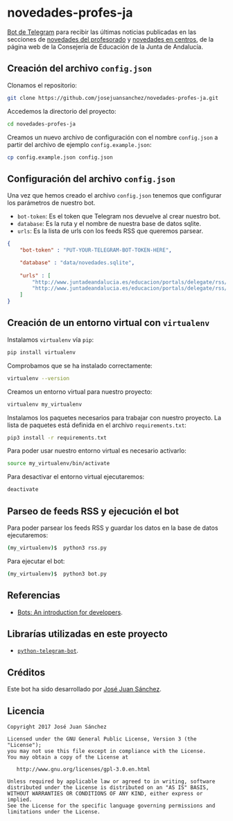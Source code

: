 # novedades-profes-ja

[Bot de Telegram][1] para recibir las últimas noticias publicadas en las secciones de [novedades del profesorado][2] y [novedades en centros][3], de la página web de la Consejería de Educación de la Junta de Andalucía.

## Creación del archivo `config.json`

Clonamos el repositorio:

```bash
git clone https://github.com/josejuansanchez/novedades-profes-ja.git
```

Accedemos la directorio del proyecto:

```bash
cd novedades-profes-ja
```

Creamos un nuevo archivo de configuración con el nombre `config.json` a partir del  archivo de ejemplo `config.example.json`:

```bash
cp config.example.json config.json
```

## Configuración del archivo `config.json`

Una vez que hemos creado el archivo `config.json` tenemos que configurar los parámetros de nuestro bot.

* `bot-token`: Es el token que Telegram nos devuelve al crear nuestro bot.
* `database`: Es la ruta y el nombre de nuestra base de datos sqlite.
* `urls`: Es la lista de urls con los feeds RSS que queremos parsear.

```JSON
{
    "bot-token" : "PUT-YOUR-TELEGRAM-BOT-TOKEN-HERE",

    "database" : "data/novedades.sqlite",
    
    "urls" : [
        "http://www.juntadeandalucia.es/educacion/portals/delegate/rss/ced/portalconsejeria/profesorado/-/-/true/OR/_self/ishare_noticefrom/DESC/",
        "http://www.juntadeandalucia.es/educacion/portals/delegate/rss/ced/portalconsejeria/centro-1/-/-/true/OR/true/cm_modified/DESC/"
    ]
}
```

## Creación de un entorno virtual con `virtualenv`

Instalamos `virtualenv` vía `pip`:

```bash
pip install virtualenv
```

Comprobamos que se ha instalado correctamente:

```bash
virtualenv --version
```

Creamos un entorno virtual para nuestro proyecto:

```bash
virtualenv my_virtualenv
```

Instalamos los paquetes necesarios para trabajar con nuestro proyecto. La lista de paquetes está definida en el archivo `requirements.txt`:

```bash
pip3 install -r requirements.txt
```

Para poder usar nuestro entorno virtual es necesario activarlo:

```bash
source my_virtualenv/bin/activate
```

Para desactivar el entorno virtual ejecutaremos:

```bash
deactivate
```

## Parseo de feeds RSS y ejecución el bot

Para poder parsear los feeds RSS y guardar los datos en la base de datos ejecutaremos:

```bash
(my_virtualenv)$  python3 rss.py
```

Para ejecutar el bot:

```bash
(my_virtualenv)$  python3 bot.py
```


## Referencias

* [Bots: An introduction for developers][1].

## Librarías utilizadas en este proyecto

* [`python-telegram-bot`][4].

## Créditos

Este bot ha sido desarrollado por [José Juan Sánchez][5].

## Licencia

```
Copyright 2017 José Juan Sánchez

Licensed under the GNU General Public License, Version 3 (the "License");
you may not use this file except in compliance with the License.
You may obtain a copy of the License at

   http://www.gnu.org/licenses/gpl-3.0.en.html

Unless required by applicable law or agreed to in writing, software
distributed under the License is distributed on an "AS IS" BASIS,
WITHOUT WARRANTIES OR CONDITIONS OF ANY KIND, either express or implied.
See the License for the specific language governing permissions and
limitations under the License.
```


[1]: https://core.telegram.org/bots
[2]: http://www.juntadeandalucia.es/educacion/portals/web/ced/profesorado
[3]: http://www.juntadeandalucia.es/educacion/portals/web/ced/centros
[4]: https://github.com/python-telegram-bot/python-telegram-bot
[5]: http://josejuansanchez.org